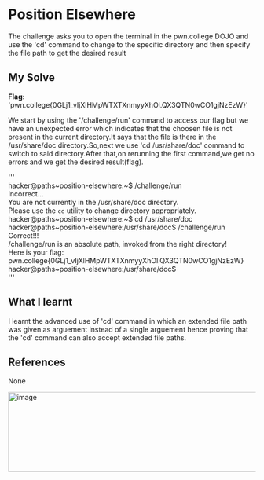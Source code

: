 # Position Elsewhere
The challenge asks you to open the terminal in the pwn.college DOJO and use the 'cd' command to change to the specific directory and then specify the file path to get the desired result   

## My Solve
**Flag:** 'pwn.college{0GLj1_vIjXlHMpWTXTXnmyyXhOl.QX3QTN0wCO1gjNzEzW}'   

We start by using the '/challenge/run' command to access our flag but we have an unexpected error which indicates that the choosen file is not present in the current directory.It says that the file is there in the /usr/share/doc directory.So,next we use 'cd /usr/share/doc' command to switch to said directory.After that,on rerunning the first command,we get no errors and we get the desired result(flag).  

'''  
hacker@paths~position-elsewhere:~$ /challenge/run  
Incorrect...   
You are not currently in the /usr/share/doc directory.    
Please use the `cd` utility to change directory appropriately.   
hacker@paths~position-elsewhere:~$ cd /usr/share/doc   
hacker@paths~position-elsewhere:/usr/share/doc$ /challenge/run   
Correct!!!   
/challenge/run is an absolute path, invoked from the right directory!   
Here is your flag:   
pwn.college{0GLj1_vIjXlHMpWTXTXnmyyXhOl.QX3QTN0wCO1gjNzEzW}   
hacker@paths~position-elsewhere:/usr/share/doc$    
'''   

## What I learnt
I learnt the advanced use of 'cd' command in which an extended file path was given as arguement instead of a single arguement hence proving that the 'cd' command can also accept extended file paths.  

## References
None  

<img width="753" height="163" alt="image" src="https://github.com/user-attachments/assets/506048bc-779a-427e-9cca-6b12f8a2344e" />


